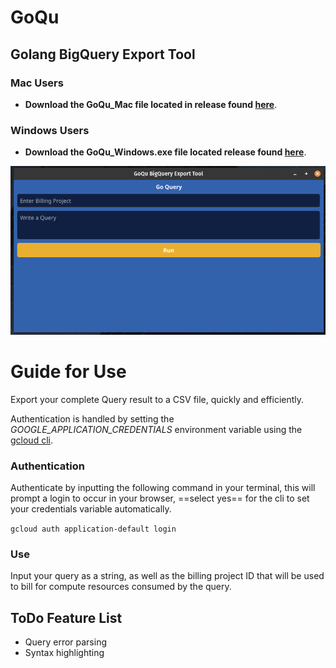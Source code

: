 # GoQu 
## Golang BigQuery Export Tool

### Mac Users
- **Download the GoQu_Mac file located in release found [here](https://github.com/dbo-keeganpatton/GoQu/releases/tag/v0.1)**.

### Windows Users
- **Download the GoQu_Windows.exe file located release found [here](https://github.com/dbo-keeganpatton/GoQu/releases/tag/v0.1)**.

![GoQu Image](./images/GoQu.png)


# Guide for Use
Export your complete Query result to a CSV file, quickly and efficiently. 

Authentication is handled by setting the *GOOGLE_APPLICATION_CREDENTIALS* environment variable using the [gcloud cli](https://cloud.google.com/sdk/docs/install).


### Authentication
Authenticate by inputting the following command in your terminal, this will prompt a login to occur in your browser, ==select yes== for the cli to set your credentials variable automatically.

`
gcloud auth application-default login
`


### Use
Input your query as a string, as well as the billing project ID that will be used to bill for compute resources consumed by the query. 



## ToDo Feature List
- Query error parsing
- Syntax highlighting
